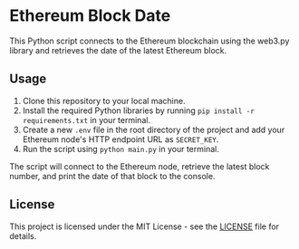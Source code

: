 # Ethereum Block Date

This Python script connects to the Ethereum blockchain using the web3.py library and retrieves the date of the latest Ethereum block.

## Usage

1. Clone this repository to your local machine.
2. Install the required Python libraries by running `pip install -r requirements.txt` in your terminal.
3. Create a new `.env` file in the root directory of the project and add your Ethereum node's HTTP endpoint URL as `SECRET_KEY`.
4. Run the script using `python main.py` in your terminal.

The script will connect to the Ethereum node, retrieve the latest block number, and print the date of that block to the console.

## License

This project is licensed under the MIT License - see the [LICENSE](LICENSE) file for details.
